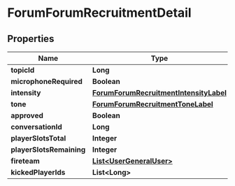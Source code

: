 
# ForumForumRecruitmentDetail

## Properties
Name | Type | Description | Notes
------------ | ------------- | ------------- | -------------
**topicId** | **Long** |  |  [optional]
**microphoneRequired** | **Boolean** |  |  [optional]
**intensity** | [**ForumForumRecruitmentIntensityLabel**](ForumForumRecruitmentIntensityLabel.md) |  |  [optional]
**tone** | [**ForumForumRecruitmentToneLabel**](ForumForumRecruitmentToneLabel.md) |  |  [optional]
**approved** | **Boolean** |  |  [optional]
**conversationId** | **Long** |  |  [optional]
**playerSlotsTotal** | **Integer** |  |  [optional]
**playerSlotsRemaining** | **Integer** |  |  [optional]
**fireteam** | [**List&lt;UserGeneralUser&gt;**](UserGeneralUser.md) |  |  [optional]
**kickedPlayerIds** | **List&lt;Long&gt;** |  |  [optional]



